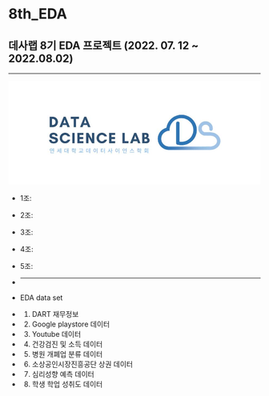 # 8th_EDA
## 데사랩 8기 EDA 프로젝트 (2022. 07. 12 ~ 2022.08.02)
___

![mm](logo.jpg)

* 1조:
* 2조:
* 3조:
* 4조:
* 5조:

* ___
* EDA data set
* 1. DART 재무정보
* 2. Google playstore 데이터
* 3. Youtube 데이터
* 4. 건강검진 및 소득 데이터
* 5. 병원 개폐업 분류 데이터
* 6. 소상공인시장진흥공단 상권 데이터
* 7. 심리성향 예측 데이터
* 8. 학생 학업 성취도 데이터
